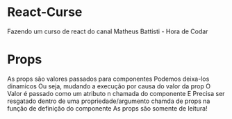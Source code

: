 # React-Curse
 Fazendo um curso de react do canal Matheus Battisti - Hora de Codar


# Props
As props são valores passados para componentes
Podemos deixa-los dinamicos
Ou seja, mudando a execução por causa do valor da prop
O Valor é passado como um atributo n chamada do componente
E Precisa ser resgatado dentro de uma propriedade/argumento
chamda de props na função de definição do componente
As props são somente de leitura!

